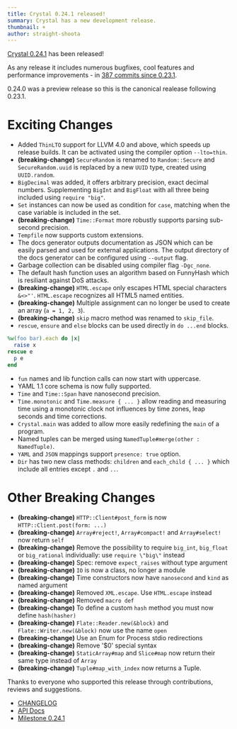 ```yaml
---
title: Crystal 0.24.1 released!
summary: Crystal has a new development release.
thumbnail: +
author: straight-shoota
---
```


[Crystal 0.24.1](https://github.com/crystal-lang/crystal/releases/tag/0.24.1) has been released!

As any release it includes numerous bugfixes, cool features and performance improvements - in [387 commits since 0.23.1](https://github.com/crystal-lang/crystal/compare/0.23.1...0.24.1).

0.24.0 was a preview release so this is the canonical realease following 0.23.1.

# Exciting Changes

* Added `ThinLTO` support for LLVM 4.0 and above, which speeds up release builds. It can be activated using the compiler option `--lto=thin`.
* **(breaking-change)** `SecureRandom` is renamed to `Random::Secure` and `SecureRandom.uuid` is replaced by a new `UUID` type, created using `UUID.random`.
* `BigDecimal` was added, it offers arbitrary precision, exact decimal numbers. Supplementing `BigInt` and `BigFloat` with all three being included using `require "big"`.
* `Set` instances can now be used as condition for `case`, matching when the case variable is included in the set.
* **(breaking-change)** `Time::Format` more robustly supports parsing sub-second precision.
* `Tempfile` now supports custom extensions.
* The docs generator outputs documentation as JSON which can be easily parsed and used for external applications. The output directory of the docs generator can be configured using `--output` flag.
* Garbage collection can be disabled using compiler flag `-Dgc_none`.
* The default hash function uses an algorithm based on FunnyHash which is resiliant against DoS attacks.
* **(breaking-change)** `HTML.escape` only escapes HTML special characters `&<>"'`. `HTML.escape` recognizes all HTML5 named entities.
* **(breaking-change)** Multiple assignment can no longer be used to create an array (`a = 1, 2, 3`).
* **(breaking-change)** `skip` macro method was renamed to `skip_file`.
* `rescue`, `ensure` and `else` blocks can be used directly in `do ...end` blocks.

```ruby
%w(foo bar).each do |x|
  raise x
rescue e
  p e
end
```

* `fun` names and lib function calls can now start with uppercase.
* YAML 1.1 core schema is now fully supported.
* `Time` and `Time::Span` have nanosecond precision.
* `Time.monotonic` and `Time.measure { ... }` allow reading and measuring time using a monotonic clock not influences by time zones, leap seconds and time corrections.
* `Crystal.main` was added to allow more easily redefining the `main` of a program.
* Named tuples can be merged using `NamedTuple#merge(other : NamedTuple)`.
* `YAML` and `JSON` mappings support `presence: true` option.
* `Dir` has two new class methods: `children` and `each_child { ... }` which include all entries except `.` and `..`.

# Other Breaking Changes

* **(breaking-change)** `HTTP::Client#post_form` is now `HTTP::Client.post(form: ...)`
* **(breaking-change)** `Array#reject!`, `Array#compact!` and `Array#select!` now return `self`
* **(breaking-change)** Remove the possibility to require `big_int`, `big_float` or `big_rational` individually: use `require \"big\"` instead
* **(breaking-change)** Spec: remove `expect_raises` without type argument
* **(breaking-change)** `IO` is now a class, no longer a module
* **(breaking-change)** Time constructors now have `nanosecond` and `kind` as named argument
* **(breaking-change)** Removed `XML.escape`. Use `HTML.escape` instead
* **(breaking-change)** Removed `macro def`
* **(breaking-change)** To define a custom `hash` method you must now define `hash(hasher)`
* **(breaking-change)** `Flate::Reader.new(&block)` and `Flate::Writer.new(&block)` now use the name `open`
* **(breaking-change)** Use an Enum for Process stdio redirections
* **(breaking-change)** Remove '$0' special syntax
* **(breaking-change)** `StaticArray#map` and `Slice#map` now return their same type instead of `Array`
* **(breaking-change)** `Tuple#map_with_index` now returns a Tuple.

Thanks to everyone who supported this release through contributions, reviews and suggestions.

* [CHANGELOG](https://github.com/crystal-lang/crystal/releases/tag/0.24.1)
* [API Docs](https://crystal-lang.org/api/0.24.1)
* [Milestone 0.24.1](https://github.com/crystal-lang/crystal/issues?q=milestone%3A0.24.1)

